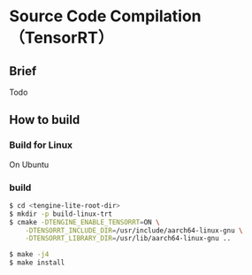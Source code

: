 # Source Code Compilation（TensorRT）

## Brief

Todo

## How to build

### Build for Linux

On Ubuntu

### build
```bash
$ cd <tengine-lite-root-dir>
$ mkdir -p build-linux-trt
$ cmake -DTENGINE_ENABLE_TENSORRT=ON \
    -DTENSORRT_INCLUDE_DIR=/usr/include/aarch64-linux-gnu \
    -DTENSORRT_LIBRARY_DIR=/usr/lib/aarch64-linux-gnu ..

$ make -j4
$ make install
```
